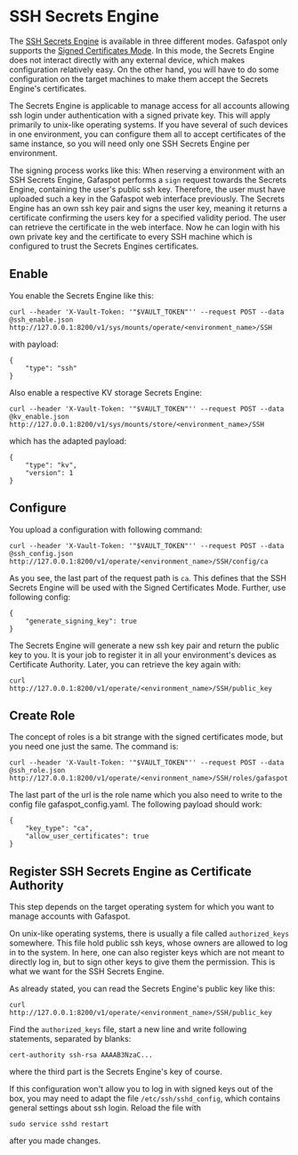 # SSH Secrets Engine

The [SSH Secrets Engine](https://www.vaultproject.io/docs/secrets/ssh/index.html) is available in three different modes. Gafaspot only supports the [Signed Certificates Mode](https://www.vaultproject.io/docs/secrets/ssh/signed-ssh-certificates.html). In this mode, the Secrets Engine does not interact directly with any external device, which makes configuration relatively easy. On the other hand, you will have to do some configuration on the target machines to make them accept the Secrets Engine's certificates. 

The Secrets Engine is applicable to manage access for all accounts allowing ssh login under authentication with a signed private key. This will apply primarily to unix-like operating systems. If you have several of such devices in one environment, you can configure them all to accept certificates of the same instance, so you will need only one SSH Secrets Engine per environment.

The signing process works like this: When reserving a environment with an SSH Secrets Engine, Gafaspot performs a `sign` request towards the Secrets Engine, containing the user's public ssh key. Therefore, the user must have uploaded such a key in the Gafaspot web interface previously. The Secrets Engine has an own ssh key pair and signs the user key, meaning it returns a certificate confirming the users key for a specified validity period. The user can retrieve the certificate in the web interface. Now he can login with his own private key and the certificate to every SSH machine which is configured to trust the Secrets Engines certificates.

## Enable
You enable the Secrets Engine like this:

    curl --header 'X-Vault-Token: '"$VAULT_TOKEN"'' --request POST --data @ssh_enable.json http://127.0.0.1:8200/v1/sys/mounts/operate/<environment_name>/SSH

with payload:

    {
        "type": "ssh"
    }

Also enable a respective KV storage Secrets Engine:

    curl --header 'X-Vault-Token: '"$VAULT_TOKEN"'' --request POST --data @kv_enable.json http://127.0.0.1:8200/v1/sys/mounts/store/<environment_name>/SSH

which has the adapted payload:

    {
        "type": "kv",
        "version": 1
    }


## Configure
You upload a configuration with following command:
    
    curl --header 'X-Vault-Token: '"$VAULT_TOKEN"'' --request POST --data @ssh_config.json http://127.0.0.1:8200/v1/operate/<environment_name>/SSH/config/ca

As you see, the last part of the request path is `ca`. This defines that the SSH Secrets Engine will be used with the Signed Certificates Mode. Further, use following config:

    {
        "generate_signing_key": true
    }

The Secrets Engine will generate a new ssh key pair and return the public key to you. It is your job to register it in all your environment's devices as Certificate Authority. Later, you can retrieve the key again with:

    curl http://127.0.0.1:8200/v1/operate/<environment_name>/SSH/public_key

## Create Role
The concept of roles is a bit strange with the signed certificates mode, but you need one just the same. The command is:

    curl --header 'X-Vault-Token: '"$VAULT_TOKEN"'' --request POST --data @ssh_role.json http://127.0.0.1:8200/v1/operate/<environment_name>/SSH/roles/gafaspot

The last part of the url is the role name which you also need to write to the config file gafaspot_config.yaml.
The following payload should work:

    {
        "key_type": "ca",
        "allow_user_certificates": true
    }

## Register SSH Secrets Engine as Certificate Authority
This step depends on the target operating system for which you want to manage accounts with Gafaspot.

On unix-like operating systems, there is usually a file called `authorized_keys` somewhere. This file hold public ssh keys, whose owners are allowed to log in to the system. In here, one can also register keys which are not meant to directly log in, but to sign other keys to give them the permission. This is what we want for the SSH Secrets Engine.

As already stated, you can read the Secrets Engine's public key like this:

    curl http://127.0.0.1:8200/v1/operate/<environment_name>/SSH/public_key

Find the `authorized_keys` file, start a new line and write following statements, separated by blanks:

    cert-authority ssh-rsa AAAAB3NzaC...

where the third part is the Secrets Engine's key of course.

If this configuration won't allow you to log in with signed keys out of the box, you may need to adapt the file `/etc/ssh/sshd_config`, which contains general settings about ssh login. Reload the file with

    sudo service sshd restart

after you made changes.